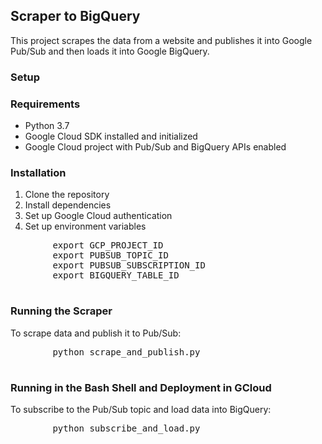 <!DOCTYPE html>
<html lang="en">
<head>
    <meta charset="UTF-8">
   
</head>
<body>
    <h2>Scraper to BigQuery</h2>
    <p>This project scrapes the data from a website and publishes it into Google Pub/Sub and then loads it into Google BigQuery.</p>
<h3></h3>
    <h3><b>Setup</b></h3>
    <h3>Requirements</h3>
    <ul>
        <li>Python 3.7</li>
        <li>Google Cloud SDK installed and initialized</li>
        <li>Google Cloud project with Pub/Sub and BigQuery APIs enabled</li>
    </ul>
<h3>Installation</h3>
    <ol>
        <li>Clone the repository</li>
        <li>Install dependencies</li>
        <li>Set up Google Cloud authentication</li>
        <li>Set up environment variables</li>
    </ol>
    <pre>
        export GCP_PROJECT_ID
        export PUBSUB_TOPIC_ID
        export PUBSUB_SUBSCRIPTION_ID
        export BIGQUERY_TABLE_ID
    </pre>
  <h3>Running the Scraper</h3>
    <p>To scrape data and publish it to Pub/Sub:</p>
    <pre>
        python scrape_and_publish.py
    </pre>

   <h3>Running in the Bash Shell and Deployment in GCloud</h3>
   <p>To subscribe to the Pub/Sub topic and load data into BigQuery:</p>
    <pre>
        python subscribe_and_load.py
    </pre>
</body>
</html>
